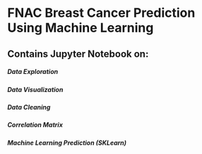 # FNAC Breast Cancer Prediction Using Machine Learning

## Contains Jupyter Notebook on:
  ##### Data Exploration
  ##### Data Visualization
  ##### Data Cleaning
  ##### Correlation Matrix
  ##### Machine Learning Prediction (SKLearn)
